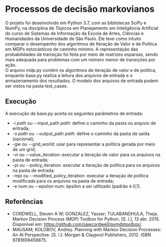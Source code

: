 # Processos de decisão markovianos

O projeto foi desenvolvido em Python 3.7, com as bibliotecas SciPy e NumPy, na disciplina de Tópicos em Planejamento em Inteligência Artificial do curso de Sistemas de Informação da Escola de Artes, Ciências e Humanidades da Universidade de São Paulo. Ele teve como intuito comparar o desempenho dos algoritmos de Iteração de Valor e de Política em MDPs estocásticos de caminho mínimo.
A representação das probabilidades de transição foi feita por meio de matrizes esparsas, sendo mais adequada para problemas com um número menor de transições por ação. <br>
O arquivo mdp.py contém os algoritmos de iteração de valor e de política, enquanto base.py realiza a leitura dos arquivos de entrada e o armazenamento dos resultados.
O modelo dos arquivos de entrada podem ser vistos na pasta test_cases.

## Execução
A execução de base.py aceita os seguintes parâmetros de entrada:
-	-i *path* ou --input_path *path*: define o caminho da pasta ou arquvio de entrada;
-	-o *path* ou --output_path *path*: define o caminho da pasta de saída (opcional);
-	-gw ou --grid_world: usar para representar a política gerada por meio de um grid;
-	-vi ou --value_iteration: executar a iteração de valor para os arquivos na pasta de entrada;
-	-pi ou --policy_iteration: executar a iteração de política para os arquivos na pasta de entrada;
-	-mpi ou --modified_policy_iteration: executar a iteração de política modificada para os arquivos na pasta de entrada;
-	-e num ou --epsilon num: épsilon a ser utilizado (padrão é 0,1).

## Referências

* CORDWELL, Steven A W; GONZALEZ, Yasser; TULABANDHULA, Theja. Markov Decision Process (MDP) Toolbox for Python. [S. l.], 13 abr. 2015. Disponível em: https://github.com/sawcordwell/pymdptoolbox/.
* MAUSAM; KOLOBOV, Andrey. Planning with Markov Decision Processes: An AI Perspective. [S. l.]: Morgan & Claypool Publishers, 2012. ISBN 9781608458875.
